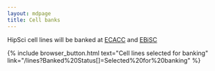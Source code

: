 ```yaml
---
layout: mdpage
title: Cell banks
---
```


HipSci cell lines will be banked at [ECACC](https://www.phe-culturecollections.org.uk/) and [EBiSC](http://www.ebisc.org/)

{% include browser_button.html text="Cell lines selected for banking" link="/lines?Banked%20Status[]=Selected%20for%20banking" %}
